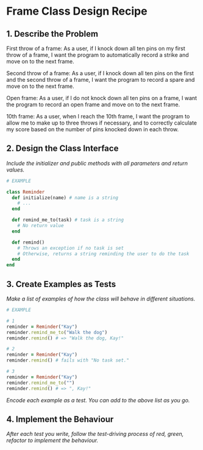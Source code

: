 # Frame Class Design Recipe

## 1. Describe the Problem

First throw of a frame:
As a user, if I knock down all ten pins on my first throw of a frame, I want the program to automatically record a strike and move on to the next frame.

Second throw of a frame:
As a user, if I knock down all ten pins on the first and the second throw of a frame, I want the program to record a spare and move on to the next frame.

Open frame:
As a user, if I do not knock down all ten pins on a frame, I want the program to record an open frame and move on to the next frame.

10th frame:
As a user, when I reach the 10th frame, I want the program to allow me to make up to three throws if necessary, and to correctly calculate my score based on the number of pins knocked down in each throw.

## 2. Design the Class Interface

_Include the initializer and public methods with all parameters and return values._

```ruby
# EXAMPLE

class Reminder
  def initialize(name) # name is a string
    # ...
  end

  def remind_me_to(task) # task is a string
    # No return value
  end

  def remind()
    # Throws an exception if no task is set
    # Otherwise, returns a string reminding the user to do the task
  end
end
```

## 3. Create Examples as Tests

_Make a list of examples of how the class will behave in different situations._

```ruby
# EXAMPLE

# 1
reminder = Reminder("Kay")
reminder.remind_me_to("Walk the dog")
reminder.remind() # => "Walk the dog, Kay!"

# 2
reminder = Reminder("Kay")
reminder.remind() # fails with "No task set."

# 3
reminder = Reminder("Kay")
reminder.remind_me_to("")
reminder.remind() # => ", Kay!"
```

_Encode each example as a test. You can add to the above list as you go._

## 4. Implement the Behaviour

_After each test you write, follow the test-driving process of red, green, refactor to implement the behaviour._


